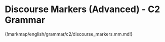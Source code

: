 # Discourse Markers (Advanced) - C2 Grammar

{!markmap/english/grammar/c2/discourse_markers.mm.md!}
